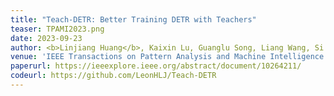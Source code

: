 ```yaml
---
title: "Teach-DETR: Better Training DETR with Teachers"
teaser: TPAMI2023.png
date: 2023-09-23
author: <b>Linjiang Huang</b>, Kaixin Lu, Guanglu Song, Liang Wang, Si Liu, Yu Liu, Hongsheng Li
venue: 'IEEE Transactions on Pattern Analysis and Machine Intelligence (TPAMI)'
paperurl: https://ieeexplore.ieee.org/abstract/document/10264211/
codeurl: https://github.com/LeonHLJ/Teach-DETR
---
```


